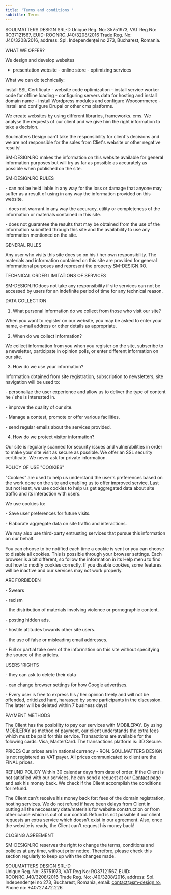 ```yaml
---
title: 'Terms and conditions '
subtitle: Terms
---
```

SOULMATTERS DESIGN SRL-D
Unique Reg. No: 35751973, VAT Reg No: RO37121567, EUID: ROONRC.J40/3208/2016 Trade Reg. No: J40/3208/2016, address: Spl. Independenței no 273, Bucharest, Romania.

WHAT WE OFFER?

We design and develop websites 

* presentation website - online store - optimizing services

What we can do technically:

install SSL Certificate - website code optimization - install service worker code for offline loading - configuring servers data for hosting and install domain name - install Wordpress modules and configure Woocommerce - install and configure Drupal or other cms platforms.

We create websites by using different libraries, frameworks. cms. We analyse the requests of our client and we give him the right information to take a decision.

Soulmatters Design can't take the responsibility for client's decisions and we are not responsible for the sales from Cliet's website or other negative results!

SM-DESIGN.RO makes the information on this website available for general information purposes but will try as far as possible as accurately as possible when published on the site.

SM-DESIGN.RO RULES

\- can not be held liable in any way for the loss or damage that anyone may suffer as a result of using in any way the information provided on this website.

\- does not warrant in any way the accuracy, utility or completeness of the information or materials contained in this site.

\- does not guarantee the results that may be obtained from the use of the information submitted through this site and the availability to use any information mentioned on the site.

GENERAL RULES

Any user who visits this site does so on his / her own responsibility. The materials and information contained on this site are provided for general informational purposes and represent the property SM-DESIGN.RO.

TECHNICAL ORDER LIMITATIONS OF SERVICES

SM-DESIGN.ROdoes not take any responsibility if site services can not be accessed by users for an indefinite period of time for any technical reason.

DATA COLLECTION

1. What personal information do we collect from those who visit our site?

When you want to register on our website, you may be asked to enter your name, e-mail address or other details as appropriate.

2. When do we collect information?

We collect information from you when you register on the site, subscribe to a newsletter, participate in opinion polls, or enter different information on our site.

3. How do we use your information?

Information obtained from site registration, subscription to newsletters, site navigation will be used to:

\- personalize the user experience and allow us to deliver the type of content he / she is interested in.

\- improve the quality of our site.

\- Manage a contest, promote or offer various facilities.

\- send regular emails about the services provided.

4. How do we protect visitor information?

Our site is regularly scanned for security issues and vulnerabilities in order to make your site visit as secure as possible. We offer an SSL security certificate. We never ask for private information.

POLICY OF USE "COOKIES"

"Cookies" are used to help us understand the user's preferences based on the work done on the site and enabling us to offer improved service. Last but not least, we use cookies to help us get aggregated data about site traffic and its interaction with users.

We use cookies to:

\- Save user preferences for future visits.

\- Elaborate aggregate data on site traffic and interactions.

We may also use third-party entrusting services that pursue this information on our behalf.

You can choose to be notified each time a cookie is sent or you can choose to disable all cookies. This is possible through your browser settings. Each browser is a bit different, so follow the information in its Help menu to find out how to modify cookies correctly. If you disable cookies, some features will be inactive and our services may not work properly.

ARE FORBIDDEN

\- Swears

\- racism

\- the distribution of materials involving violence or pornographic content.

\- posting hidden ads.

\- hostile attitudes towards other site users.

\- the use of false or misleading email addresses.

\- Full or partial take over of the information on this site without specifying the source of the articles.

USERS 'RIGHTS

\- they can ask to delete their data

\- can change browser settings for how Google advertises.

\- Every user is free to express his / her opinion freely and will not be offended, criticized hard, harassed by some participants in the discussion. The latter will be deleted within 7 business days!

PAYMENT METHODS

The Client has the posibility to pay our services with MOBILEPAY. By using MOBILEPAY as method of payment, our client understands the extra fees which must be paid for this service. Transactions are available for the folowing cards: Visa, MasterCard. The transactions platform is: 3D Secure.

PRICES
Our prices are in national currency - RON. SOULMATTERS DESIGN is not registered as VAT payer. All prices communicated to client are the FINAL prices.

REFUND POLICY
Within 30 calendar days from date of order.
If the Client is not satisfied with our services, he can send a request at our [Contact](https://sm-design.ro/contact) page and ask his money back. We check if the Client accomplish the conditions for refund.

The Client can't receive his money back for: fees of the domain registration, hosting services. We do not refund if have been delays from Client in putting all the neccessary data/materials for website construction or from other cause which is out of our control. Refund is not possible if our client requests an extra service which doesn't exist in our agreement. Also, once the website is ready, the Client can't request his money back!

CLOSING AGREEMENT

SM-DESIGN.RO reserves the right to change the terms, conditions and policies at any time, without prior notice. Therefore, please check this section regularly to keep up with the changes made.

SOULMATTERS DESIGN SRL-D\
Unique Reg. No: 35751973, VAT Reg No: RO37121567, EUID: ROONRC.J40/3208/2016 Trade Reg. No: J40/3208/2016, address: Spl. Independenței no 273, Bucharest, Romania, email: contact@sm-design.ro, Phone no: +40727.472.226
